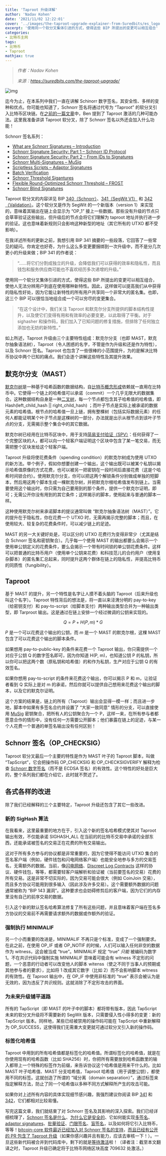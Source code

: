 ```yaml
---
title: 'Taproot 升级详解'
author: 'Nadav Kohen'
date: '2021/11/02 12:22:01'
cover: '../images/the-taproot-upgrade-explainer-from-Suredbits/es_logo.png'
excerpt: '使用同一个软分叉集体引进的方式，使得这些 BIP 所提出的变更可以相互组合'
categories:
- 比特币主网
tags:
- 比特币
- Taproot
mathjax: true
---
```



> *作者：Nadav Kohen*
> 
> *来源：<https://suredbits.com/the-taproot-upgrade/>*



![img](../images/the-taproot-upgrade-explainer-from-Suredbits/es_logo.png)

迄今为止，在本系列中我们一直在讲解 Schinorr 数字签名，其安全性、多样的变种和优点。你可能也知道了，Schnorr 签名将通过代号为 “Taproot” 的软分叉引入比特币区块链。在[之前的一篇文章](https://suredbits.com/activating-taproot/)中，Ben 提到了 Taproot 激活的几种可能办法。这里我准备讲讲 Taproot 软分叉，除了 Schnorr 签名以外还会加入什么功能！

Schnorr 签名系列：

- [What are Schnorr Signatures – Introduction](https://suredbits.com/introduction-to-schnorr-signatures/)
- [Schnorr Signature Security: Part 1 – Schnorr ID Protocol](https://suredbits.com/schnorr-security-part-1-schnorr-id-protocol/)
- [Schnorr Signature Security: Part 2 – From IDs to Signatures](https://suredbits.com/schnorr-security-part-2-from-id-to-signature/)
- [Schnorr Multi-Signatures – MuSig](https://suredbits.com/schnorr-applications-musig/)
- [Scriptless Scripts – Adaptor Signatures](https://suredbits.com/schnorr-applications-scriptless-scripts/)
- [Batch Verification](https://suredbits.com/schnorr-applications-batch-verification/)
- [Schnorr Threshold Sigantures](https://suredbits.com/schnorr-applications-threshold-signatures/)
- [Flexible Round-Optimized Schnorr Threshold – FROST](https://suredbits.com/schnorr-applications-frost/)
- [Schnorr Blind Signatures](https://suredbits.com/schnorr-applications-blind-signatures/)

Taproot 软分叉的内容详见 BIP [340（Schnorr）](https://github.com/bitcoin/bips/blob/master/bip-0340.mediawiki)、[341（SegWit V1）](https://github.com/bitcoin/bips/blob/master/bip-0341.mediawiki) 和 [342（Validation）](https://github.com/bitcoin/bips/blob/master/bip-0342.mediawiki)。这个软分叉是作为 SegWit 的一个新版本（version 1）来实现的，意味着其输出在链上会显示为 “OP_1” 接上一些数据。那些没有升级的节点只会草草验证这些输出，但升级后的节点会将它们理解为 taproot 地址并执行进一步的验证。这也意味着新规则只会影响这种新型的地址（其它所有的 UTXO 都不受影响）。

在我详述所有的更新之前，我想引用 BIP 341 摘要的一些段落，它回答了一些常见的疑问。你肯定也好奇，为什么这么多变更要捆绑到一次升级中，而不是分几次更小的升级来做；BIP 341 的作者说：

> “……将它们分割成独立的升级，会降低我们可以获得的效率和隐私性，而且钱包和服务供应商可能也不喜欢经历多次递增的升级。”

使用同一个软分叉集体引进的方式，使得这些 BIP 所提出的变更可以相互组合，使他人无法分辨用户到底在使用哪种新特性。因此，这样做可以提高我们从中获得的隐私性好处，因为它能让新特性的所有用户共享同一个非常大的匿名集。也即，这三个 BIP 可以很恰当地组合成一个可以穷尽的变更集合。

> “在这个设计中，我们关注 Taproot 和默克尔分支所提供的脚本结构性提升，以及使它们变得有用和有效率的必要变更，以此取得了平衡。对于sighasher 和操作码，我们加入了已知问题的修复措施，但排除了任何独立添加也无妨的新特性。”

如上所述，Taproot 升级由三个主要特性组成：默克尔分支（也即 MAST，默克尔抽象语法树），Taproot（令人困惑的名字，不管是作为升级和还是作为特性），以及 Schnorr 签名。Taproot 也包含了一些很棒的小范围提升，为的是解决比特币协议中两个已知的痛点。我们会逐个讲解这些特性及其提升效果。

## 默克尔分支（MAST）

[默克尔树](https://en.wikipedia.org/wiki/Merkle_tree)是一种基于哈希函数的数据结构，自[比特币概念形成](https://bitcoin.org/bitcoin.pdf)依赖就一直用在比特币中。它使得一个链上的哈希值可以承诺（commit）一个几乎无限大的数据集合。这种数据结构自身是一种[二叉树](https://en.wikipedia.org/wiki/Binary_tree)，每一个节点都包含其子哈希值的哈希值，即 Hash(left_child_hash || right_child_hash) ；而叶子节点是实际上被承诺的数据元素的哈希值。根节点的哈希值一旦上链，拥有整棵树（包括实际数据元素）的任何人都能证明某个叶子节点是这棵树的一部分，办法就是出示从根节点到该叶子节点的分支，无需揭示整个集合中的其它数据。

默克尔树已经用在比特币区块中，用于支持[简易支付验证（SPV）](https://en.bitcoinwiki.org/wiki/Simplified_Payment_Verification)：任何获得了一个完整区块的人，都可以向一个轻客户端证明这个区块中包含了某一笔交易，而无需把整个区块发给这个轻客户端。

Taproot 升级将使花费条件（spending condition）的默克尔树成为使用 UTXO 的新方法。举个例子，假如你想要创建一个输出，这个输出既可以被某个私钥以揭示哈希值原像的方式花费，也可以被另一把密钥在一段时间后直接花费（这是个哈希时间锁合约）。使用默克尔分支，你可以把这两个解锁条件分别做成单独的短脚本，然后用这两个脚本生成一棵默克尔树，并把默克尔根哈希值发布到链上。当需要使用这个输出时，你只需为自己要用到的那个条件，提供一个默克尔证明，即可；无需公开你没有用到的其它条件；这样揭示的脚本，使用起来与普通的脚本一样。

这种使用默克尔树来承诺脚本的提议通常叫做 “默克尔抽象语法树（MAST）”。它的提升在于隐私性，你在花费一个 UTXO 时，无需再揭示完整的脚本；而且，在使用较大、较复杂的花费条件时，可以减少链上的足迹。

MAST 的另一大关键好处是，可以区分的 UTXO 花费行为变得非常少（尤其是结合 Schnorr 签名和密钥聚合）。几乎每一个使用 MAST 的输出都要么会揭示一个使用单公钥定义的花费条件，要么会揭示一个带有时间锁的单公钥花费条件。这样可以把普通的比特币用户（使用单个公钥来花费）和科技范儿的合约用户（使用复杂脚本）的匿名集汇总起来，同时提升这两个群体在链上的隐私性，并提高比特币的同质性（fungibility）。

## Taproot

基于 MAST 的提升，另一个特性是名字让人摸不着头脑的 Taproot（后来升级也叫这个名字）。Taproot 特性背后的想法是，将一直以来泾渭分明的 pay-to-key（给密钥支付）和 pay-to-script（给脚本支付）两种输出类型合并为一种输出类型，即 Tarproot 输出。这是通过在链上安排一个经过微调的公钥来实现的。

$$Q = P + H(P, m) * G$$

*P* 是一个可以花费这个输出的公钥，而 *m* 是一个 MAST 的默克尔根，这棵 MAST 包含了可以花费这个输出的脚本条件。

如果想用 pay-to-public-key 的条件来花费一个 Taproot 输出，你只需提供一个对应于公钥 Q 的数字签名即可，因为你知道 H(P, m)，也知道公钥 P 的私钥，所以你可以把这两个数（原私钥和哈希值）的和作为私钥，生产对应于公钥 Q 的有效签名。

如果你想用 pay-to-script 的条件来花费这个输出，你可以揭示 P 和 m，让验证者看到 Q 实际上是对 m 的承诺，然后你就可以提供自己想用来花费这个输出的脚本，以及它的默克尔证明。

这个方案的结果是，链上的所有（Taproot）输出会显得一模一样；而且进一步地，脚本中如果有多签名合约并设置了 “大家一致同意” 情形的分支，可以直接使用 [MuSig](https://suredbits.com/schnorr-applications-musig/) 密钥聚合，把所有人的公钥聚合为一个 P，这样一来，在所有参与者都愿意合作的情形中，没有任何一方需要公开脚本；他们暴露在链上的足迹，与某一个人花费一个普通的单签名输出没有任何区别！

## Schnorr 签名（OP_CHECKSIG）

Taproot 软分叉最后一个主要的特性是作为 MAST 叶子的 Taproot 脚本，叫做 “TapScript”，它会把操作码 OP_CHECKSIG 和 OP_CHECKSIGVERIFY 解释为检查 [Schnorr 数字签名](https://suredbits.com/introduction-to-schnorr-signatures/)（而不是 ECDSA 签名）的有效性。这个特性的好处是巨大的，整个系列我们都在介绍它，此时就不赘述了。

## 各式各样的改进

除了我们已经解释的三个主要特定，Taproot 升级还包含了其它一些改进。

### **新的 SigHash 算法**

在我看来，这里最重要的地方在于，引入这个新的签名哈希模式使其对 Taproot 输出有效，不仅能承诺 SIGHASH_ALL 在当前的的比特币交易中承诺的全部东西，还能承诺被签名的交易正在花费的所有交易输出。

这对于所有多方参与的协议都是非常重要的，因为它使得不能访问 UTXO 集合的签名客户端（例如，硬件钱包和闪电网络客户端）也能安全地参与多方的交易签名，无需额外的数据。当前，像[闪电网络](https://github.com/lightningnetwork/lightning-rfc)、[Discreet Log Contracts](https://github.com/discreetlogcontracts/dlcspecs) 这样的协议、硬件钱包，等等，都需要轻客户端解析和验证被（当前要签名的交易）花费的所有交易。这是非常不切实际的，因为交易可能会很大（例如 CoinJoin 交易），而且多方协议可能用到很多输入（因此涉及许多交易）。这个需要额外数据的问题通常被称为 “BIP 143 漏洞”。这种要求也会妨碍修剪后的客户端，因为它们的内存里没有自己的前序交易的数据。

引入这个新的默认签名哈希算法修复了所有这些问题，并且意味着客户端在签名多方协议的交易前不再需要请求额外的数据或作额外的验证。

### **强制执行 MINIMALIF**

另一个小而重要的改进是，MINIMALIF 不再只是个标准，变成了一个强制要求。在此之前，在使用 OP_IF 或者 OP_NOTIF 的时候，人们可以输入任何非空的数据作为 witness，这会被当成 “true”。MINIMALIF 规定 “true” *只能* 被编码为数字 1。不在共识代码中强制实施 MINIMALIF 意味着可能会有 witness 不定形的问题，一个恶意的行动者可以改变他人的脚本 witenss（使之不同于当事人的预期或其他参与者的要求），比如将 1 改成其它数字（比如 2）而不会影响脚本 witness 的有效性。在 Taproot 输出中，在 OP_IF 中使用非标准的 “true” 表示会被认为是无效的，因为违反了共识规则。这就消除了不定形攻击的界面。

### **为未来升级铺平道路**

所有的 TapScript（即 MAST 的叶子中的脚本）都将带有版本，因此 TapScript 未来的软分叉升级将不需要新的 SegWit 版本，只需要侵入性小得多的变更：新的 TapScript 版本。同样地，某些已经被禁用的操作码可能在 TapScript 中重新解释为 OP_SUCCESS，这使得我们无需重大变更就可通过软分叉引入新的操作码。

### **标签化哈希值**

Taproot 中用到的所有哈希值都是标签化的哈希值。所谓标签化的哈希值，就是在你使用现有的哈希函数（比如 SHA256）时，你把所有需要放到哈希函数里的输入都带上一个特殊的标签作为前缀，来告诉协议这个哈希值是用来干什么的。比如 MAST 叶子哈希值、MAST 分支哈希值，Taproot 哈希值（用于调整公钥），都使用不同的标签。这就创造了所谓的 “域分离（domain separation）”，通过标签来指定解释方法，防止了同一个哈希值以多种不同方式解释所产生的攻击可能。

如果你对上述所有内容的具体实现细节感兴趣，我强烈建议你阅读 BIP [341](https://github.com/bitcoin/bips/blob/master/bip-0341.mediawiki) 和 [342](https://github.com/bitcoin/bips/blob/master/bip-0342.mediawiki)，它们都相对比较易懂。

写完这篇文章，我们就结束了对 Schnorr 签名及其影响的深入探索。我们已经详细梳理了，[Schnorr 签名是什么](https://suredbits.com/introduction-to-schnorr-signatures/)、[为什么它是安全的](https://suredbits.com/schnorr-security-part-1-schnorr-id-protocol/)、它如何能实现[多签名](https://suredbits.com/schnorr-applications-musig/)、[adaptor signatures](https://suredbits.com/schnorr-applications-scriptless-scripts/)、[批量验证](https://suredbits.com/schnorr-applications-batch-verification/)、[门限签名](https://suredbits.com/schnorr-applications-threshold-signatures/)、[盲签名](https://suredbits.com/schnorr-applications-blind-signatures/)，以及如何将它引入比特币，等等！[bitcoin-core 软件最近已经加入对 Schnorr 签名的支持](https://github.com/bitcoin/bitcoin/pull/19944)，[而且已经有公开的 PR 包含了 Taproot 升级](https://github.com/bitcoin/bitcoin/pull/19953)（如果你感兴趣并且有能力，应该去审核一下！）。一旦这些新代码被合并到代码库中，剩下的就是[等待激活](https://suredbits.com/activating-taproot/)啦！（译者注：截至本文翻译之时，Taproot 升级已确定将于比特币网络区块高度 709632 处激活。）